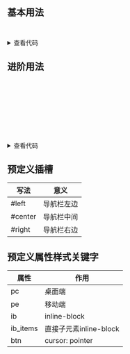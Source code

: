<script setup>
  import d1 from "../../demos/gqp_nav/demo1.vue"
  import d2 from "../../demos/gqp_nav/demo2.vue"
</script>

## 基本用法
<div style="filter: blur(0);height:2em">
  <d1/>
</div>
<details>
<summary>查看代码</summary>

<<< ./docs/en/demos/gqp_nav/demo1.vue
</details>

## 进阶用法
<div style="filter: blur(0);height:10em">
  <d2/>
</div>
<details>
<summary>查看代码</summary>

<<< ./docs/en/demos/gqp_nav/demo1.vue
</details>

## 预定义插槽
| 写法    | 意义       |
| ------- | ---------- |
| #left   | 导航栏左边 |
| #center | 导航栏中间 |
| #right  | 导航栏右边 |

## 预定义属性样式关键字
| 属性     | 作用                   |
| -------- | ---------------------- |
| pc       | 桌面端                 |
| pe       | 移动端                 |
| ib       | inline-block           |
| ib_items | 直接子元素inline-block |
| btn      | cursor: pointer        |
